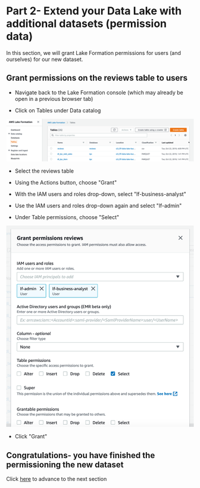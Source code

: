 # Part 2- Extend your Data Lake with additional datasets (permission data)
In this section, we will grant Lake Formation permissions for users (and ourselves) for our new dataset.

## Grant permissions on the reviews table to users

* Navigate back to the Lake Formation console (which may already be open in a previous browser tab)

* Click on Tables under Data catalog

![screenshot](images/New25.png)

* Select the reviews table

* Using the Actions button, choose "Grant"

* With the IAM users and roles drop-down, select "lf-business-analyst"

* Use the IAM users and roles drop-down again and select "lf-admin" 

* Under Table permissions, choose "Select"

![screenshot](images/New26.png)

* Click "Grant"




## Congratulations- you have finished the permissioning the new dataset

Click [here](../NewLab1f.md) to advance to the next section